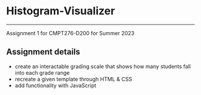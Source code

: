 # Histogram-Visualizer
---
Assignment 1 for CMPT276-D200 for Summer 2023

## Assignment details
- create an interactable grading scale that shows how many students fall into each grade range
- recreate a given template through HTML & CSS
- add functionality with JavaScript
